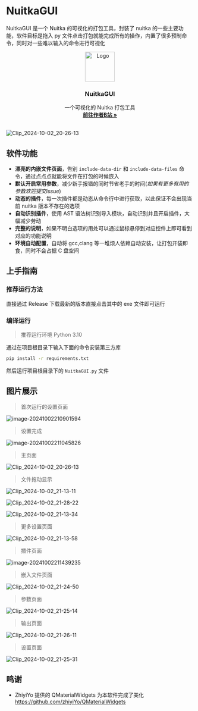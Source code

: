 # NuitkaGUI

NuitkaGUI 是一个 Nuitka 的可视化的打包工具，封装了 nuitka 的一些主要功能，软件目标是拖入 py 文件点击打包就能完成所有的操作，内置了很多预制命令，同时对一些难以输入的命令进行可视化


<p align="center">
  <a href="README.assets/software_icon.svg">
    <img src="README.assets/software_icon.svg" alt="Logo" width="80" height="80">
  </a>

  <h3 align="center">NuitkaGUI</h3>
  <p align="center">
    一个可视化的 Nuitka 打包工具
    <br />
    <a href="https://space.bilibili.com/282527875"><strong>前往作者B站 »</strong></a>
    <br />
    <br />
  </p>

![Clip_2024-10-02_20-26-13](./README.assets/Clip_2024-10-02_20-26-13.png)

## 软件功能

- **漂亮的内嵌文件页面**，告别 `include-data-dir` 和 `include-data-files` 命令，通过点点点就能将文件在打包的时候嵌入
- **默认开启常用参数**，减少新手报错的同时节省老手的时间(*如果有更多有用的参数欢迎提交issue*)
- **动态的插件**，每一次插件都是动态从命令行中进行获取，以此保证不会出现当前 nuitka 版本不存在的选项
- **自动识别插件**，使用 AST 语法树识别导入模块，自动识别并且开启插件，大幅减少劳动
- **完整的说明**，如果不明白选项的用处可以通过鼠标悬停到对应控件上即可看到对应的功能说明
- **环境自动配置**，自动将 gcc,clang 等一堆烦人依赖自动安装，让打包开袋即食，同时不会占据 C 盘空间

## 上手指南

### 推荐运行方法

直接通过 Release 下载最新的版本直接点击其中的 exe 文件即可运行

### 编译运行

> 推荐运行环境 Python 3.10

通过在项目根目录下输入下面的命令安装第三方库

```cmd
pip install -r requirements.txt
```

然后运行项目根目录下的 `NuitkaGUI.py` 文件

## 图片展示

> 首次运行的设置页面

![image-20241002210901594](./README.assets/image-20241002210901594.png)

> 设置完成

![image-20241002211045826](./README.assets/image-20241002211045826.png)

> 主页面

![Clip_2024-10-02_20-26-13](./README.assets/Clip_2024-10-02_20-26-13.png)

> 文件拖动显示

![Clip_2024-10-02_21-13-11](./README.assets/Clip_2024-10-02_21-13-11.png)

![Clip_2024-10-02_21-28-22](./README.assets/Clip_2024-10-02_21-28-22.png)

![Clip_2024-10-02_21-13-34](./README.assets/Clip_2024-10-02_21-13-34.png)

> 更多设置页面

![Clip_2024-10-02_21-13-58](./README.assets/Clip_2024-10-02_21-13-58.png)

> 插件页面

![image-20241002211439235](./README.assets/image-20241002211439235.png)

> 嵌入文件页面

![Clip_2024-10-02_21-24-50](./README.assets/Clip_2024-10-02_21-24-50.png)

> 参数页面

![Clip_2024-10-02_21-25-14](./README.assets/Clip_2024-10-02_21-25-14.png)

> 输出页面

![Clip_2024-10-02_21-26-11](./README.assets/Clip_2024-10-02_21-26-11.png)

> 设置页面

![Clip_2024-10-02_21-25-31](./README.assets/Clip_2024-10-02_21-25-31.png)

## 鸣谢

- ZhiyiYo 提供的 QMaterialWidgets 为本软件完成了美化
  https://github.com/zhiyiYo/QMaterialWidgets
